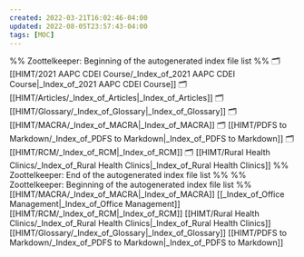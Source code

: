 ```yaml
---
created: 2022-03-21T16:02:46-04:00
updated: 2022-08-05T23:57:43-04:00
tags: [MOC]
---
```

%% Zoottelkeeper: Beginning of the autogenerated index file list  %%
🗂️ [[HIMT/2021 AAPC CDEI Course/_Index_of_2021 AAPC CDEI Course|_Index_of_2021 AAPC CDEI Course]]
🗂️ [[HIMT/Articles/_Index_of_Articles|_Index_of_Articles]]
🗂️ [[HIMT/Glossary/_Index_of_Glossary|_Index_of_Glossary]]
🗂️ [[HIMT/MACRA/_Index_of_MACRA|_Index_of_MACRA]]
🗂️ [[HIMT/PDFS to Markdown/_Index_of_PDFS to Markdown|_Index_of_PDFS to Markdown]]
🗂️ [[HIMT/RCM/_Index_of_RCM|_Index_of_RCM]]
🗂️ [[HIMT/Rural Health Clinics/_Index_of_Rural Health Clinics|_Index_of_Rural Health Clinics]]
%% Zoottelkeeper: End of the autogenerated index file list  %%
%% Zoottelkeeper: Beginning of the autogenerated index file list  %%
[[HIMT/MACRA/_Index_of_MACRA|_Index_of_MACRA]]
[[_Index_of_Office Management|_Index_of_Office Management]]
[[HIMT/RCM/_Index_of_RCM|_Index_of_RCM]]
[[HIMT/Rural Health Clinics/_Index_of_Rural Health Clinics|_Index_of_Rural Health Clinics]]
[[HIMT/Glossary/_Index_of_Glossary|_Index_of_Glossary]]
[[HIMT/PDFS to Markdown/_Index_of_PDFS to Markdown|_Index_of_PDFS to Markdown]]
